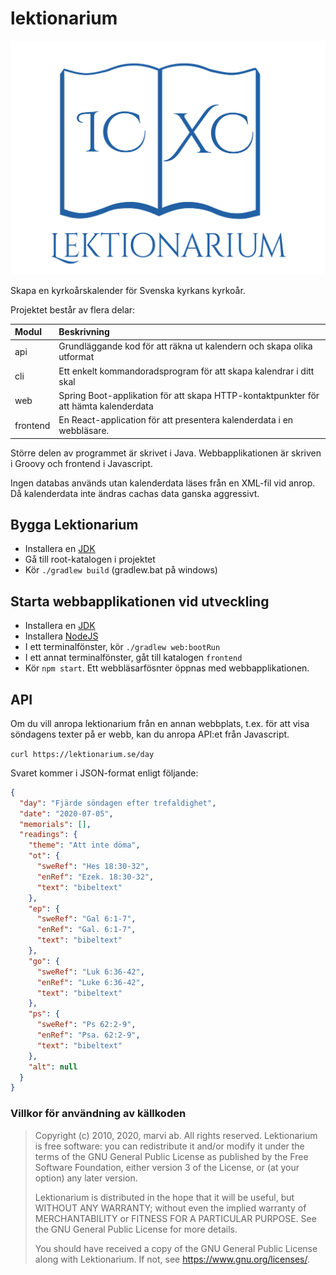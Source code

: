 # lektionarium

![foo](frontend/public/logo.svg)

Skapa en kyrkoårskalender för Svenska kyrkans kyrkoår. 

Projektet består av flera delar:

| Modul | Beskrivning |
| :--- | :---  |
| api  |Grundläggande kod för att räkna ut kalendern och skapa olika utformat  |
| cli  | Ett enkelt kommandoradsprogram för att skapa kalendrar i ditt skal  |
| web  | Spring Boot-applikation för att skapa HTTP-kontaktpunkter för att hämta kalenderdata  |
| frontend  | En React-application för att presentera kalenderdata i en webbläsare.  |


Större delen av programmet är skrivet i Java. Webbapplikationen är skriven i Groovy och frontend i Javascript. 

Ingen databas används utan kalenderdata läses från en XML-fil vid anrop. Då kalenderdata inte ändras cachas data ganska aggressivt. 

## Bygga Lektionarium
* Installera en [JDK](https://adoptopenjdk.net/)
* Gå till root-katalogen i projektet
* Kör `./gradlew build` (gradlew.bat på windows)

## Starta webbapplikationen vid utveckling
* Installera en [JDK](https://adoptopenjdk.net/)
* Installera [NodeJS](https://nodejs.org/en/)
* I ett terminalfönster, kör `./gradlew web:bootRun`
* I ett annat terminalfönster, gåt till katalogen `frontend`
* Kör `npm start`. Ett webbläsarfösnter öppnas med webbapplikationen.


## API
Om du vill anropa lektionarium från en annan webbplats, t.ex. för att visa söndagens texter på er webb,
kan du anropa API:et från Javascript.

`curl https://lektionarium.se/day` 

Svaret kommer i JSON-format enligt följande:

```json
{
  "day": "Fjärde söndagen efter trefaldighet",
  "date": "2020-07-05",
  "memorials": [],
  "readings": {
    "theme": "Att inte döma",
    "ot": {
      "sweRef": "Hes 18:30-32",
      "enRef": "Ezek. 18:30-32",
      "text": "bibeltext"
    },
    "ep": {
      "sweRef": "Gal 6:1-7",
      "enRef": "Gal. 6:1-7",
      "text": "bibeltext"
    },
    "go": {
      "sweRef": "Luk 6:36-42",
      "enRef": "Luke 6:36-42",
      "text": "bibeltext"
    },
    "ps": {
      "sweRef": "Ps 62:2-9",
      "enRef": "Psa. 62:2-9",
      "text": "bibeltext"
    },
    "alt": null
  }
}
```


### Villkor för användning av källkoden

> Copyright (c) 2010, 2020, marvi ab. All rights reserved.
> Lektionarium is free software: you can redistribute it and/or modify
> it under the terms of the GNU General Public License as published by
> the Free Software Foundation, either version 3 of the License, or
> (at your option) any later version.
> 
> Lektionarium is distributed in the hope that it will be useful,
> but WITHOUT ANY WARRANTY; without even the implied warranty of
> MERCHANTABILITY or FITNESS FOR A PARTICULAR PURPOSE.  See the
> GNU General Public License for more details.
> 
> You should have received a copy of the GNU General Public License
> along with Lektionarium.  If not, see <https://www.gnu.org/licenses/>.

